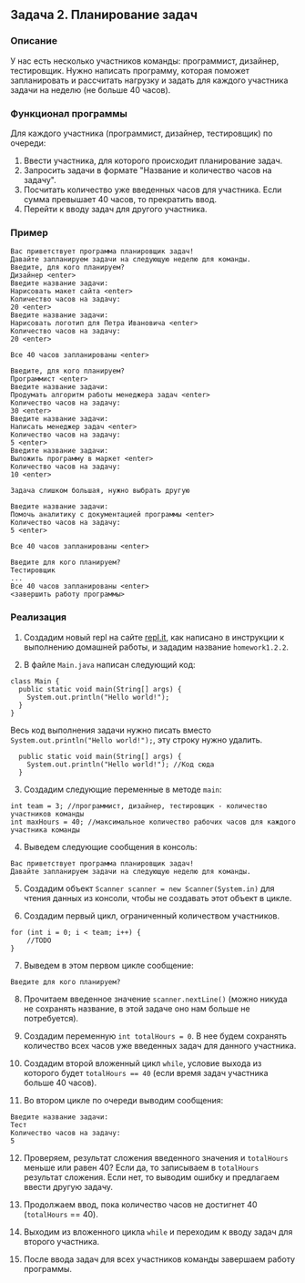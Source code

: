 ## Задача 2. Планирование задач

### Описание
У нас есть несколько участников команды: программист, дизайнер, тестировщик. Нужно написать программу, которая поможет запланировать и рассчитать нагрузку и задать для каждого участника задачи на неделю (не больше 40 часов).

### Функционал программы
Для каждого участника (программист, дизайнер, тестировщик) по очереди:
1. Ввести участника, для которого происходит планирование задач.
2. Запросить задачи в формате "Название и количество часов на задачу".
3. Посчитать количество уже введенных часов для участника. Если сумма превышает 40 часов, то прекратить ввод.
4. Перейти к вводу задач для другого участника.

### Пример
```
Вас приветствует программа планировщик задач!
Давайте запланируем задачи на следующую неделю для команды.
Введите, для кого планируем?
Дизайнер <enter>
Введите название задачи:
Нарисовать макет сайта <enter>
Количество часов на задачу:
20 <enter>
Введите название задачи:
Нарисовать логотип для Петра Ивановича <enter>
Количество часов на задачу:
20 <enter>

Все 40 часов запланированы <enter>

Введите, для кого планируем?
Программист <enter>
Введите название задачи:
Продумать алгоритм работы менеджера задач <enter>
Количество часов на задачу:
30 <enter>
Введите название задачи:
Написать менеджер задач <enter>
Количество часов на задачу:
5 <enter>
Введите название задачи:
Выложить программу в маркет <enter>
Количество часов на задачу:
10 <enter>

Задача слишком большая, нужно выбрать другую

Введите название задачи:
Помочь аналитику с документацией программы <enter>
Количество часов на задачу:
5 <enter>

Все 40 часов запланированы <enter>

Введите для кого планируем?
Тестировщик
...
Все 40 часов запланированы <enter>
<завершить работу программы>
```

### Реализация
1. Создадим новый repl на сайте [repl.it](https://repl.it/repls), как написано в инструкции к выполнению домашней работы, и зададим название `homework1.2.2`.

2. В файле `Main.java` написан следующий код:

```
class Main {
  public static void main(String[] args) {
    System.out.println("Hello world!");
  }
}
``` 

Весь код выполнения задачи нужно писать вместо `System.out.println("Hello world!");`, эту строку нужно удалить.

```
  public static void main(String[] args) {
    System.out.println("Hello world!"); //Код сюда
  }
```

3. Создадим следующие переменные в методе `main`:

```
int team = 3; //программист, дизайнер, тестировщик - количество участников команды
int maxHours = 40; //максимальное количество рабочих часов для каждого участника команды
```

4. Выведем следующие сообщения в консоль:

```
Вас приветствует программа планировщик задач!
Давайте запланируем задачи на следующую неделю для команды.
```

5. Создадим объект `Scanner scanner = new Scanner(System.in)` для чтения данных из консоли, чтобы не создавать этот объект в цикле.

6. Создадим первый цикл, ограниченный количеством участников.

```
for (int i = 0; i < team; i++) {
    //TODO
}
```

7. Выведем в этом первом цикле сообщение:

```
Введите для кого планируем?
```

8. Прочитаем введенное значение `scanner.nextLine()` (можно никуда не сохранять название, в этой задаче оно нам больше не потребуется).

9. Создадим переменную `int totalHours = 0`. В нее будем сохранять количество всех часов уже введенных задач для данного участника.

10. Создадим второй вложенный цикл `while`, условие выхода из которого будет `totalHours == 40` (если время задач участника больше 40 часов).

11. Во втором цикле по очереди выводим сообщения:

```
Введите название задачи:
Тест
Количество часов на задачу:
5
```

12. Проверяем, результат сложения введенного значения и `totalHours` меньше или равен 40? 
Если да, то записываем в `totalHours` результат сложения.
Если нет, то выводим ошибку и предлагаем ввести другую задачу.

13. Продолжаем ввод, пока количество часов не достигнет 40 (`totalHours` == 40).

14. Выходим из вложенного цикла `while` и переходим к вводу задач для второго участника.

15. После ввода задач для всех участников команды завершаем работу программы.
